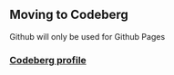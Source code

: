 ## Moving to Codeberg
Github will only be used for Github Pages

### [Codeberg profile](https://codeberg.org/vert3xo)
